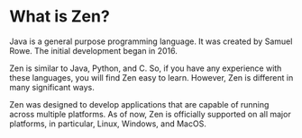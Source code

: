 # What is Zen?

Java is a general purpose programming language. It was created by Samuel Rowe.
The initial development began in 2016.

Zen is similar to Java, Python, and C. So, if you have any experience with these
languages, you will find Zen easy to learn. However, Zen is different in many
significant ways.

Zen was designed to develop applications that are capable of running across
multiple platforms. As of now, Zen is officially supported on all major platforms,
in particular, Linux, Windows, and MacOS.